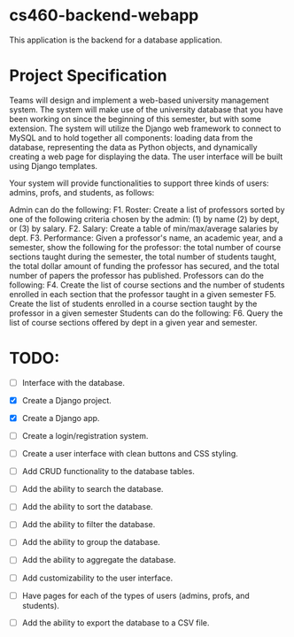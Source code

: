 # cs460-backend-webapp

This application is the backend for a database application.

# Project Specification

Teams will design and implement a web-based university management system. The system will make use of the university database that you have been working on since the beginning of this semester, but with some extension. The system will utilize the Django web framework to connect to MySQL and to hold together all components: loading data from the database, representing the data as Python objects, and dynamically creating a web page for displaying the data. The user interface will be built using Django templates.

Your system will provide functionalities to support three kinds of users: admins, profs, and students, as follows:

Admin can do the following: 
F1. Roster: Create a list of professors sorted by one of the following criteria chosen by the admin: (1) by name (2) by dept, or (3) by salary. 
F2. Salary: Create a table of min/max/average salaries by dept.
F3. Performance: Given a professor's name, an academic year, and a semester, show the following for the professor: the total number of course sections taught during the semester, the total number of students taught, the total dollar amount of funding the professor has secured, and the total number of papers the professor has published.
Professors can do the following:
F4. Create the list of course sections and the number of students enrolled in each section that the professor taught in a given semester
F5. Create the list of students enrolled in a course section taught by the professor in a given semester
Students can do the following:
F6. Query the list of course sections offered by dept in a given year and semester.

# TODO:

- [ ] Interface with the database.
- [x] Create a Django project.
- [x] Create a Django app.
- [ ] Create a login/registration system.
- [ ] Create a user interface with clean buttons and CSS styling.
- [ ] Add CRUD functionality to the database tables.
- [ ] Add the ability to search the database.
- [ ] Add the ability to sort the database.
- [ ] Add the ability to filter the database.
- [ ] Add the ability to group the database.
- [ ] Add the ability to aggregate the database.
- [ ] Add customizability to the user interface.
- [ ] Have pages for each of the types of users (admins, profs, and students).
- [ ] Add the ability to export the database to a CSV file.

